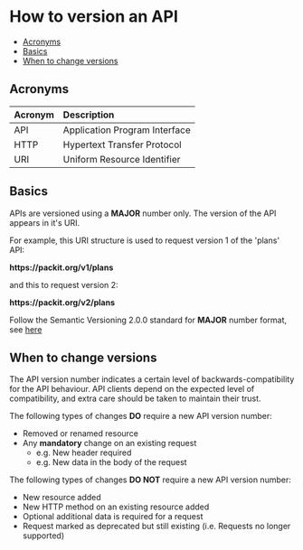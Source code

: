 # How to version an API

+ [Acronyms](#acronyms)
+ [Basics](#basics)
+ [When to change versions](#when-to-change-versions)

<a name="acronyms"></a>

## Acronyms

| Acronym | Description                   |
| :------ | :----------                   |
| API     | Application Program Interface |
| HTTP    | Hypertext Transfer Protocol   |
| URI     | Uniform Resource Identifier   |

<a name="basics"></a>

## Basics

APIs are versioned using a **MAJOR** number only. The version of the API appears in it's URI.

For example, this URI structure is used to request version 1 of the 'plans' API:

**https:\/\/packit.org\/v1\/plans**

and this to request version 2:

**https:\/\/packit.org\/v2\/plans**

Follow the Semantic Versioning 2.0.0 standard for **MAJOR** number format, see [here](<http://semver.org/spec/v2.0.0.html>)

<a name="when-to-change-versions"></a>

## When to change versions

The API version number indicates a certain level of backwards-compatibility for the API behaviour.
API clients depend on the expected level of compatibility, and extra care should be taken to maintain their trust.

The following types of changes **DO** require a new API version number:

+ Removed or renamed resource
+ Any **mandatory** change on an existing request
  + e.g. New header required
  + e.g. New data in the body of the request

The following types of changes **DO NOT** require a new API version number:

+ New resource added
+ New HTTP method on an existing resource added
+ Optional additional data is required for a request
+ Request marked as deprecated but still existing (i.e. Requests no longer supported)